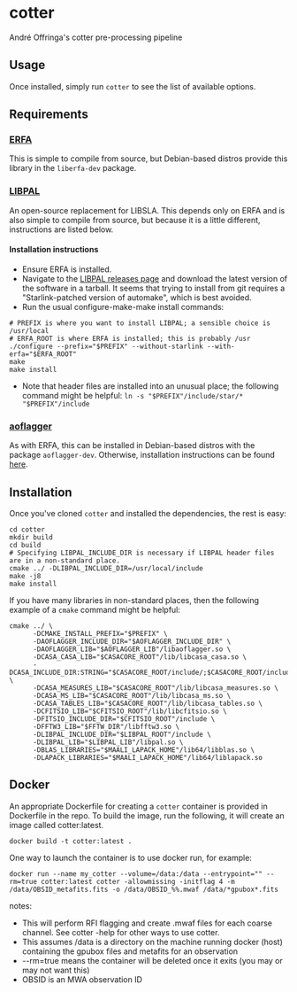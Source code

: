 # cotter
André Offringa's cotter pre-processing pipeline

## Usage
Once installed, simply run `cotter` to see the list of available options.

## Requirements
### [ERFA](https://github.com/liberfa/erfa)
This is simple to compile from source, but Debian-based distros provide this library in the `liberfa-dev` package.

### [LIBPAL](https://github.com/Starlink/pal)
An open-source replacement for LIBSLA. This depends only on ERFA and is also simple to compile from source, but because it is a little different, instructions are listed below.

#### Installation instructions
+ Ensure ERFA is installed.
+ Navigate to the [LIBPAL releases page](https://github.com/Starlink/pal/releases) and download the latest version of the software in a tarball. It seems that trying to install from git requires a "Starlink-patched version of automake", which is best avoided.
+ Run the usual configure-make-make install commands:

```
# PREFIX is where you want to install LIBPAL; a sensible choice is /usr/local
# ERFA_ROOT is where ERFA is installed; this is probably /usr
./configure --prefix="$PREFIX" --without-starlink --with-erfa="$ERFA_ROOT"
make
make install
```

+ Note that header files are installed into an unusual place; the following command might be helpful: `ln -s "$PREFIX"/include/star/* "$PREFIX"/include`

### [aoflagger](https://sourceforge.net/projects/aoflagger/)
As with ERFA, this can be installed in Debian-based distros with the package `aoflagger-dev`. Otherwise, installation instructions can be found [here](https://sourceforge.net/p/aoflagger/wiki/installation_instructions/).

## Installation
Once you've cloned `cotter` and installed the dependencies, the rest is easy:
```
cd cotter
mkdir build
cd build
# Specifying LIBPAL_INCLUDE_DIR is necessary if LIBPAL header files are in a non-standard place.
cmake ../ -DLIBPAL_INCLUDE_DIR=/usr/local/include
make -j8
make install
```

If you have many libraries in non-standard places, then the following example of a `cmake` command might be helpful:
```
cmake ../ \
      -DCMAKE_INSTALL_PREFIX="$PREFIX" \
      -DAOFLAGGER_INCLUDE_DIR="$AOFLAGGER_INCLUDE_DIR" \
      -DAOFLAGGER_LIB="$AOFLAGGER_LIB"/libaoflagger.so \
      -DCASA_CASA_LIB="$CASACORE_ROOT"/lib/libcasa_casa.so \
      -DCASA_INCLUDE_DIR:STRING="$CASACORE_ROOT/include/;$CASACORE_ROOT/include/casacore" \
      -DCASA_MEASURES_LIB="$CASACORE_ROOT"/lib/libcasa_measures.so \
      -DCASA_MS_LIB="$CASACORE_ROOT"/lib/libcasa_ms.so \
      -DCASA_TABLES_LIB="$CASACORE_ROOT"/lib/libcasa_tables.so \
      -DCFITSIO_LIB="$CFITSIO_ROOT"/lib/libcfitsio.so \
      -DFITSIO_INCLUDE_DIR="$CFITSIO_ROOT"/include \
      -DFFTW3_LIB="$FFTW_DIR"/libfftw3.so \
      -DLIBPAL_INCLUDE_DIR="$LIBPAL_ROOT"/include \
      -DLIBPAL_LIB="$LIBPAL_LIB"/libpal.so \
      -DBLAS_LIBRARIES="$MAALI_LAPACK_HOME"/lib64/libblas.so \
      -DLAPACK_LIBRARIES="$MAALI_LAPACK_HOME"/lib64/liblapack.so
```

## Docker
An appropriate Dockerfile for creating a `cotter` container is provided in Dockerfile in the repo. To build the image, run the following, it will create an image called cotter:latest.

```
docker build -t cotter:latest .
```

One way to launch the container is to use docker run, for example:
```
docker run --name my_cotter --volume=/data:/data --entrypoint="" --rm=true cotter:latest cotter -allowmissing -initflag 4 -m /data/OBSID_metafits.fits -o /data/OBSID_%%.mwaf /data/*gpubox*.fits 
```

notes: 
* This will perform RFI flagging and create .mwaf files for each coarse channel. See cotter -help for other ways to use cotter.
* This assumes /data is a directory on the machine running docker (host) containing the gpubox files and metafits for an observation 
* --rm=true means the container will be deleted once it exits (you may or may not want this)
* OBSID is an MWA observation ID

